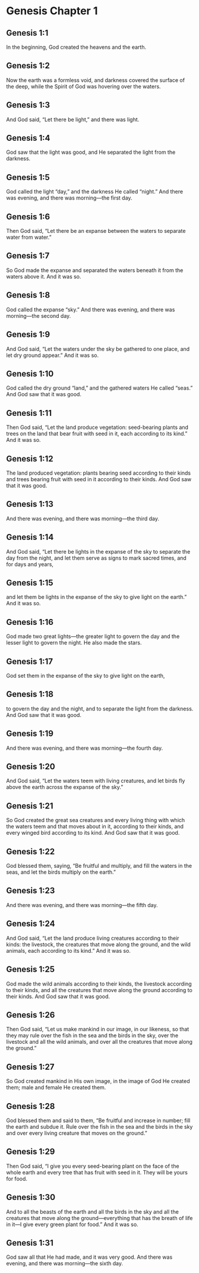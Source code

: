 # Genesis Chapter 1

## Genesis 1:1
In the beginning, God created the heavens and the earth.

## Genesis 1:2
Now the earth was a formless void, and darkness covered the surface of the deep, while the Spirit of God was hovering over the waters.

## Genesis 1:3
And God said, “Let there be light,” and there was light.

## Genesis 1:4
God saw that the light was good, and He separated the light from the darkness.

## Genesis 1:5
God called the light “day,” and the darkness He called “night.” And there was evening, and there was morning—the first day.

## Genesis 1:6
Then God said, “Let there be an expanse between the waters to separate water from water.”

## Genesis 1:7
So God made the expanse and separated the waters beneath it from the waters above it. And it was so.

## Genesis 1:8
God called the expanse “sky.” And there was evening, and there was morning—the second day.

## Genesis 1:9
And God said, “Let the waters under the sky be gathered to one place, and let dry ground appear.” And it was so.

## Genesis 1:10
God called the dry ground “land,” and the gathered waters He called “seas.” And God saw that it was good.

## Genesis 1:11
Then God said, “Let the land produce vegetation: seed-bearing plants and trees on the land that bear fruit with seed in it, each according to its kind.” And it was so.

## Genesis 1:12
The land produced vegetation: plants bearing seed according to their kinds and trees bearing fruit with seed in it according to their kinds. And God saw that it was good.

## Genesis 1:13
And there was evening, and there was morning—the third day.

## Genesis 1:14
And God said, “Let there be lights in the expanse of the sky to separate the day from the night, and let them serve as signs to mark sacred times, and for days and years,

## Genesis 1:15
and let them be lights in the expanse of the sky to give light on the earth.” And it was so.

## Genesis 1:16
God made two great lights—the greater light to govern the day and the lesser light to govern the night. He also made the stars.

## Genesis 1:17
God set them in the expanse of the sky to give light on the earth,

## Genesis 1:18
to govern the day and the night, and to separate the light from the darkness. And God saw that it was good.

## Genesis 1:19
And there was evening, and there was morning—the fourth day.

## Genesis 1:20
And God said, “Let the waters teem with living creatures, and let birds fly above the earth across the expanse of the sky.”

## Genesis 1:21
So God created the great sea creatures and every living thing with which the waters teem and that moves about in it, according to their kinds, and every winged bird according to its kind. And God saw that it was good.

## Genesis 1:22
God blessed them, saying, “Be fruitful and multiply, and fill the waters in the seas, and let the birds multiply on the earth.”

## Genesis 1:23
And there was evening, and there was morning—the fifth day.

## Genesis 1:24
And God said, “Let the land produce living creatures according to their kinds: the livestock, the creatures that move along the ground, and the wild animals, each according to its kind.” And it was so.

## Genesis 1:25
God made the wild animals according to their kinds, the livestock according to their kinds, and all the creatures that move along the ground according to their kinds. And God saw that it was good.

## Genesis 1:26
Then God said, “Let us make mankind in our image, in our likeness, so that they may rule over the fish in the sea and the birds in the sky, over the livestock and all the wild animals, and over all the creatures that move along the ground.”

## Genesis 1:27
So God created mankind in His own image, in the image of God He created them; male and female He created them.

## Genesis 1:28
God blessed them and said to them, “Be fruitful and increase in number; fill the earth and subdue it. Rule over the fish in the sea and the birds in the sky and over every living creature that moves on the ground.”

## Genesis 1:29
Then God said, “I give you every seed-bearing plant on the face of the whole earth and every tree that has fruit with seed in it. They will be yours for food.

## Genesis 1:30
And to all the beasts of the earth and all the birds in the sky and all the creatures that move along the ground—everything that has the breath of life in it—I give every green plant for food.” And it was so.

## Genesis 1:31
God saw all that He had made, and it was very good. And there was evening, and there was morning—the sixth day.
